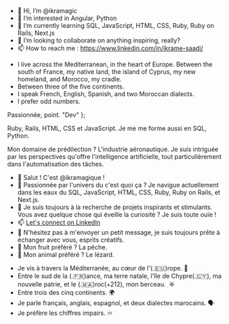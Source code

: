 - 👋 Hi, I’m @ikramagic
- 👀 I’m interested in Angular, Python
- 🌱 I’m currently learning SQL, JavaScript, HTML, CSS, Ruby, Ruby on Rails, Next.js
- 💞️ I’m looking to collaborate on anything inspiring, really?
- 📫 How to reach me : https://www.linkedin.com/in/ikrame-saadi/

<!---
ikramagic/ikramagic/ `README.md` ✅ (this file) is an ✨ ADHD-friendly `README.md` ✅ for y'all screen readers ✨ 
`README.md` (this file) ✅ appears on my GitHub 👋 profile. 
You can 🌱 have yours too! 👀
💞️ Enjoy the scrolling 
Let's connect on Linkedin 📫
--->

- I live across the Mediterranean, in the heart of Europe. Between the south of France, my native land, the island of Cyprus, my new homeland, and Morocco, my cradle.
- Between three of the five continents.
- I speak French, English, Spanish, and two Moroccan dialects.
- I prefer odd numbers.

<!---
ikramagic/ikramagic/ `README.md` ✅ (this file) is an ✨ ADHD-friendly `README.md` ✅ for y'all screen readers ✨ 
`README.md` (this file) ✅ appears on my GitHub 👋 profile. 
You can 🌱 have yours too! 👀
💞️ Enjoy the scrolling 
Let's connect on Linkedin 📫
--->

Passionnée, 
point. 
"Dev" };

Ruby, Rails, HTML, CSS et JavaScript. Je me me forme aussi en SQL, Python. 

Mon domaine de prédilection ? L'industrie aéronautique. Je suis intriguée par les perspectives qu'offre l'intelligence artificielle, tout particulièrement dans l'automatisation des tâches.

<!---
ikramagic/ikramagic/ `README.md` ✅ (this file) is an ✨ ADHD-friendly `README.md` ✅ for y'all screen readers ✨ 
`README.md` (this file) ✅ appears on my GitHub 👋 profile. 
You can 🌱 have yours too! 👀
💞️ Enjoy the scrolling 
Let's connect on Linkedin 📫
--->

- 👋 Salut ! C'est @ikramagique !
- 👀 Passionnée par l'univers du c'est quoi ça ? Je navigue actuellement dans les eaux du SQL, JavaScript, HTML, CSS, Ruby, Ruby on Rails, et Next.js.
- 💞️ Je suis toujours à la recherche de projets inspirants et stimulants. Vous avez quelque chose qui éveille la curiosité ? Je suis toute ouïe !
- 📫 [Let's connect on LinkedIn](https://www.linkedin.com/in/ikrame-saadi/)
- 🫶 N'hésitez pas à m'envoyer un petit message, je suis toujours prête à échanger avec vous, esprits créatifs.
- 🍑 Mon fruit préféré ? La pêche.
- 🦎 Mon animal préféré ? Le lézard.

<!---
ikramagic/ikramagic/ `README.md` ✅ (this file) is an ✨ ADHD-friendly `README.md` ✅ for y'all screen readers ✨ 
`README.md` (this file) ✅ appears on my GitHub 👋 profile. 
You can 🌱 have yours too! 👀
💞️ Enjoy the scrolling 
Let's connect on Linkedin 📫
--->

- Je vis à travers la Méditerranée, au cœur de l'(.🇪🇺)rope. 🌊
- Entre le sud de la (.🇫🇷)ance, ma terre natale, l'île de Chypre(.🇨🇾), ma nouvelle patrie, et le (.🇲🇦)roc(+212), mon berceau. ִ ࣪𖤐
- Entre trois des cinq continents. 🌍
- Je parle français, anglais, espagnol, et deux dialectes marocains. 🗣
- Je préfère les chiffres impairs. ♾️
